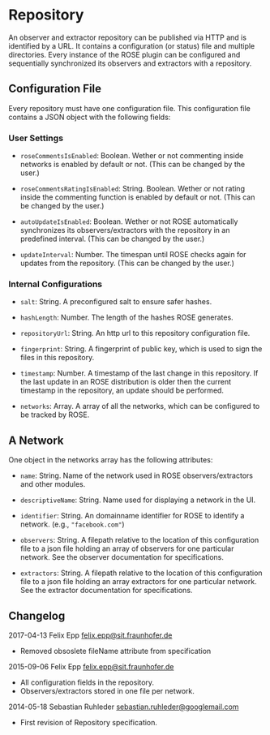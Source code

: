 # Repository

An observer and extractor repository can be published via HTTP and is identified by a URL. It contains a configuration (or status) file and multiple directories. Every instance of the ROSE plugin can be configured and sequentially synchronized its observers and extractors with a repository.

## Configuration File

Every repository must have one configuration file. This configuration file contains a JSON object with the following fields:

### User Settings

* `roseCommentsIsEnabled`: Boolean. Wether or not commenting inside networks is enabled by default or not. (This can be changed by the user.)

* `roseCommentsRatingIsEnabled`: String. Boolean. Wether or not rating inside the commenting function is enabled by default or not. (This can be changed by the user.)

* `autoUpdateIsEnabled`: Boolean. Wether or not ROSE automatically synchronizes its observers/extractors with the repository in an predefined interval. (This can be changed by the user.)

* `updateInterval`: Number. The timespan until ROSE checks again for updates from the repository. (This can be changed by the user.)

### Internal Configurations

* `salt`: String. A preconfigured salt to ensure safer hashes.

* `hashLength`: Number. The length of the hashes ROSE generates.

* `repositoryUrl`: String. An http url to this repository configuration file.

* `fingerprint`: String. A fingerprint of public key, which is used to sign the files in this repository.

* `timestamp`: Number. A timestamp of the last change in this repository. If the last update in an ROSE distribution is older then the current timestamp in the repository, an update should be performed.

* `networks`: Array. A array of all the networks, which can be configured to be tracked by ROSE.

## A Network

One object in the networks array has the following attributes:

* `name`: String. Name of the network used in ROSE observers/extractors and other modules.

* `descriptiveName`: String. Name used for displaying a network in the UI.

* `identifier`: String. An domainname identifier for ROSE to identify a network. (e.g., `"facebook.com"`)

* `observers`: String. A filepath relative to the location of this configuration file to a json file holding an array of observers for one particular network. See the observer documentation for specifications.

* `extractors`: String. A filepath relative to the location of this configuration file to a json file holding an array extractors for one particular network. See the extractor documentation for specifications.

## Changelog

2017-04-13 Felix Epp <felix.epp@sit.fraunhofer.de>
* Removed obsoslete fileName attribute from specification

2015-09-06 Felix Epp <felix.epp@sit.fraunhofer.de>
* All configuration fields in the repository.
* Observers/extractors stored in one file per network.

2014-05-18 Sebastian Ruhleder <sebastian.ruhleder@googlemail.com>

* First revision of Repository specification.
